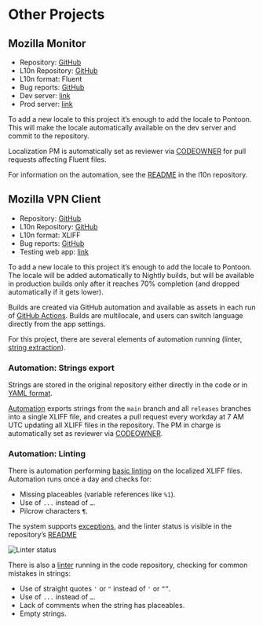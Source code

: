 # Other Projects

<!-- toc -->

## Mozilla Monitor

* Repository: [GitHub](https://github.com/mozilla/blurts-server/)
* L10n Repository: [GitHub](https://github.com/mozilla-l10n/monitor-website-l10n)
* L10n format: Fluent
* Bug reports: [GitHub](https://github.com/mozilla/blurts-server/issues)
* Dev server: [link](https://fx-breach-alerts.herokuapp.com/)
* Prod server: [link](https://monitor.firefox.com/)

To add a new locale to this project it’s enough to add the locale to Pontoon. This will make the locale automatically available on the dev server and commit to the repository.

Localization PM is automatically set as reviewer via [CODEOWNER](https://github.com/mozilla/blurts-server/blob/main/docs/CODEOWNERS) for pull requests affecting Fluent files.

For information on the automation, see the [README](https://github.com/mozilla-l10n/monitor-website-l10n#automation) in the l10n repository.

## Mozilla VPN Client

* Repository: [GitHub](https://github.com/mozilla-mobile/mozilla-vpn-client)
* L10n Repository: [GitHub](https://github.com/mozilla-l10n/mozilla-vpn-client-l10n)
* L10n format: XLIFF
* Bug reports: [GitHub](https://github.com/mozilla-mobile/mozilla-vpn-client/issues)
* Testing web app: [link](https://mozilla-mobile.github.io/mozilla-vpn-client/)

To add a new locale to this project it’s enough to add the locale to Pontoon. The locale will be added automatically to Nightly builds, but will be available in production builds only after it reaches 70% completion (and dropped automatically if it gets lower).

Builds are created via GitHub automation and available as assets in each run of [GitHub Actions](https://github.com/mozilla-mobile/mozilla-vpn-client/actions). Builds are multilocale, and users can switch language directly from the app settings.

For this project, there are several elements of automation running (linter, [string extraction](https://github.com/mozilla-l10n/mozilla-vpn-client-l10n#string-updates)).

### Automation: Strings export

Strings are stored in the original repository either directly in the code or in [YAML format](https://github.com/mozilla-mobile/mozilla-vpn-client/blob/main/translations/strings.yaml).

[Automation](https://github.com/mozilla-l10n/mozilla-vpn-client-l10n/blob/main/.github/workflows/update.yaml) exports strings from the `main` branch and all `releases` branches into a single XLIFF file, and creates a pull request every workday at 7 AM UTC updating all XLIFF files in the repository. The PM in charge is automatically set as reviewer via [CODEOWNER](https://github.com/mozilla-l10n/mozilla-vpn-client-l10n/blob/main/.github/CODEOWNERS).

### Automation: Linting

There is automation performing [basic linting](https://github.com/mozilla-l10n/mozilla-vpn-client-l10n/blob/main/.github/workflows/update.yaml) on the localized XLIFF files. Automation runs once a day and checks for:
* Missing placeables (variable references like `%1`).
* Use of `...` instead of `…`.
* Pilcrow characters `¶`.

The system supports [exceptions](https://github.com/mozilla-l10n/mozilla-vpn-client-l10n/blob/main/.github/scripts/check_exceptions.json), and the linter status is visible in the repository’s [README](https://github.com/mozilla-l10n/mozilla-vpn-client-l10n/blob/main/README.md)

![Linter status](https://github.com/mozilla-l10n/mozilla-vpn-client-l10n/workflows/L10n%20Linter/badge.svg)

There is also a [linter](https://github.com/mozilla-mobile/mozilla-vpn-client/blob/main/.github/l10n/check_l10n_issues.py) running in the code repository, checking for common mistakes in strings:
* Use of straight quotes `'` or `"` instead of `'` or `“”`.
* Use of `...` instead of `…`.
* Lack of comments when the string has placeables.
* Empty strings.
